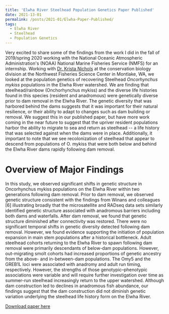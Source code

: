```yaml
---
title: 'Elwha River Steelhead Population Genetics Paper Published'
date: 2021-13-01
permalink: /posts/2021-01/Elwha-Paper-Published/
tags:
  - Elwha River
  - Steelhead
  - Population Genetics
---
```


Very excited to share some of the findings from the work I did in the fall of 2019/spring 2020 working with the National Oceanic Atmospheric Administration's (NOAA) National Marine Fisheries Service (NMFS) for an internship. Working with [Dr. Krista Nichols](https://www.fisheries.noaa.gov/contact/krista-nichols-phd) at the conservation biology division at the Northwest Fisheries Science Center in Montlake, WA, we looked at the population genetics of recovering Steelhead *Oncorhynchus mykiss* populations in the Elwha River watershed. We are finding that steelhead/rainbow (Onchorhynchus mykiss) and the diverse life histories found in this species (resident and anadromous) were genetically diverse prior to dam removal in the Elwha River. The genetic diversity that was harbored behind the dams suggests that it was important for their natural resilience, or their ability to adapt to changes such as dam building or removal. We suggest this in our published paper, but have more work coming in the near future to suggest that the upriver resident populations harbor the ability to migrate to sea and return as steelhead -- a life history that was selected against when the dams were in place. Additionally, it important to note that we see recolonization of steelhead that appear to descend from populations of O. mykiss that were both below and behind the Elwha River dams rapidly following dam removal.

Overview of Major Findings
======
In this study, we observed significant shifts in genetic structure in Oncorhynchus mykiss populations on the Elwha River within two generations following dam removal. Prior to dam removal, we observed genetic structure consistent with the findings from Winans and colleagues [6] illustrating broadly that the microsatellite and RADseq data sets similarly identified genetic structure associated with anadromous barriers including both dams and waterfalls. After dam removal, we found that genetic structure diminished after connectivity was restored. There were no significant temporal shifts in genetic diversity detected following dam removal. However, we found evidence supporting the initiation of population expansion in main stem populations after a historical bottleneck. Adult steelhead cohorts returning to the Elwha River to spawn following dam removal were primarily descendants of below-dam populations. However, out-migrating smolt cohorts had increased proportions of genetic ancestry from the above- and in-between-dam populations. The Omy5 and the GREB1L loci were associated with anadromy and adult run timing, respectively. However, the strengths of those genotypic–phenotypic associations were variable and will require further investigation over time as summer-run steelhead increasingly return to the upper watershed. Although dam construction led to declines in anadromous fish abundance, our findings suggest that the dam construction did not diminish genetic variation underlying the steelhead life history form on the Elwha River.

[Download paper here](https://www.mdpi.com/2073-4425/12/1/89)
